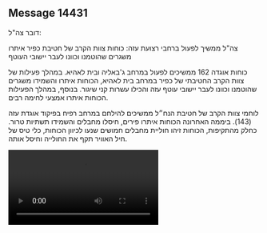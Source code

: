 ## Message 14431

דובר צה"ל:

צה"ל ממשיך לפעול ברחבי רצועת עזה: כוחות צוות הקרב של חטיבת כפיר איתרו משגרים שהוטמנו וכוונו לעבר יישובי העוטף 

כוחות אוגדה 162 ממשיכים לפעול במרחב ג'באליה ובית לאהיא. במהלך פעילות של צוות הקרב החטיבתי של כפיר במרחב בית לאהיא, הכוחות איתרו והשמידו משגרים שהוטמנו וכוונו לעבר יישובי עוטף עזה והכילו עשרות קני שיגור. בנוסף, במהלך הפעילות הכוחות איתרו אמצעי לחימה רבים. 

לוחמי צוות הקרב של חטיבת הנח״ל ממשיכים להילחם במרחב רפיח בפיקוד אוגדת עזה (143). ביממה האחרונה הכוחות איתרו פירים, חיסלו מחבלים והשמידו תשתיות טרור.
כחלק מהתקיפות, הכוחות זיהו חוליית מחבלים חמושים שנעו לכיוון הכוחות, כלי טיס של חיל האוויר תקף את החולייה וחיסל אותה.

![Video](https://data.iron-swords.co.il/2024/December/13/https://data.iron-swords.co.il/2024/December/13/14431/14431_media.mp4)
